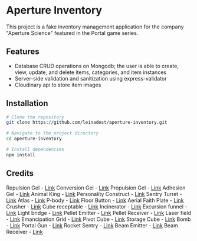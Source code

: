 # Aperture Inventory

This project is a fake inventory management application for the company "Aperture Science" featured in the Portal game series.

## Features

- Database CRUD operations on Mongodb; the user is able to create, view, update, and delete items, categories, and item instances
- Server-side validation and sanitization using express-validator
- Cloudinary api to store item images

## Installation

```bash
# Clone the repository
git clone https://github.com/leinadest/aperture-inventory.git

# Navigate to the project directory
cd aperture-inventory

# Install dependencies
npm install
```

## Credits

Repulsion Gel - <a href="https://theportalwiki.com/w/index.php?curid=4156">Link</a>
Conversion Gel - <a href="https://theportalwiki.com/w/index.php?curid=4154">Link</a>
Propulsion Gel - <a href="https://combineoverwiki.net/index.php?curid=26473">Link</a>
Adhesion Gel - <a href="https://combineoverwiki.net/index.php?curid=8060">Link</a>
Animal King - <a href="https://theportalwiki.com/w/index.php?curid=23678">Link</a>
Personality Construct - <a href="https://theportalwiki.com/w/index.php?curid=4320">Link</a>
Sentry Turret - <a href="https://theportalwiki.com/w/index.php?curid=3645">Link</a>
Atlas - <a href="https://theportalwiki.com/w/index.php?curid=17637">Link</a>
P-body - <a href="https://theportalwiki.com/w/index.php?curid=17641">Link</a>
Floor Button - <a href="https://theportalwiki.com/w/index.php?curid=4272">Link</a>
Aerial Faith Plate - <a href="https://theportalwiki.com/w/index.php?curid=4143">Link</a>
Crusher - <a href="https://theportalwiki.com/w/index.php?curid=32378">Link</a>
Cube receptable - <a href="https://theportalwiki.com/w/index.php?curid=4275">Link</a>
Incinerator - <a href="https://theportalwiki.com/w/index.php?curid=12449">Link</a>
Excursion funnel - <a href="https://theportalwiki.com/w/index.php?curid=15807">Link</a>
Light bridge - <a href="https://combineoverwiki.net/index.php?curid=5702">Link</a>
Pellet Emitter - <a href="https://theportalwiki.com/w/index.php?curid=18855">Link</a>
Pellet Receiver - <a href="https://theportalwiki.com/w/index.php?curid=18854">Link</a>
Laser field - <a href="https://theportalwiki.com/w/index.php?curid=24970">Link</a>
Emancipation Grid - <a href="https://theportalwiki.com/w/index.php?curid=3216">Link</a>
Pivot Cube - <a href="https://theportalwiki.com/w/index.php?curid=3652">Link</a>
Storage Cube - <a href="https://theportalwiki.com/w/index.php?curid=3657">Link</a>
Bomb - <a href="https://theportalwiki.com/w/index.php?curid=11818">Link</a>
Portal Gun - <a href="https://theportalwiki.com/w/index.php?curid=13052">Link</a>
Rocket Sentry - <a href="https://theportalwiki.com/w/index.php?curid=4176">Link</a>
Beam Emitter - <a href="https://combineoverwiki.net/index.php?curid=26207">Link</a>
Beam Receiver - <a href="https://combineoverwiki.net/index.php?curid=26208">Link</a>
